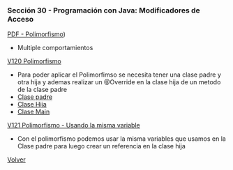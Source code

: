 ### Sección 30 - Programación con Java: Modificadores de Acceso

[PDF - Polimorfismo](Apuntes/07-01-SobreescrituraMetodos-claseEmpleado-CPJ.pdf))
- Multiple comportamientos 

[V120 Polimorfismo](V120_Polimorfismo/src)
- Para poder aplicar el Polimorfimso se necesita tener una clase padre y otra 
hija y ademas realizar un @Override en la clase hija de un metodo de la clase padre
- [Clase padre](V120_Polimorfismo/src/domain/Empleado.java)
- [Clase Hija](V120_Polimorfismo/src/domain/Gerente.java)
- [Clase Main](V120_Polimorfismo/src/test/TestPolimorfismo.java)

[V121 Polimorfismo - Usando la misma variable](V121_Polimorfismo/src/test/TestPolimorfismo.java)
- Con el polimorfismo podemos usar la misma variables que usamos en la Clase padre
para luego crear un referencia en la clase hija

[Volver](../)